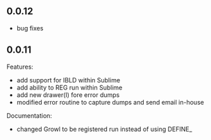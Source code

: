 ## 0.0.12
  - bug fixes

## 0.0.11

Features:

  - add support for IBLD within Sublime 
  - add ability to REG run within Sublime
  - add new drawer(I) fore error dumps
  - modified error routine to capture dumps and send email in-house

Documentation:

  - changed Growl to be registered run instead of using DEFINE_

